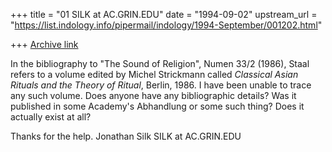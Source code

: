 +++
title = "01 SILK at AC.GRIN.EDU"
date = "1994-09-02"
upstream_url = "https://list.indology.info/pipermail/indology/1994-September/001202.html"

+++
[Archive link](https://list.indology.info/pipermail/indology/1994-September/001202.html)

In the bibliography to "The Sound of Religion", Numen 33/2 (1986), Staal
refers to a volume edited by Michel Strickmann called _Classical Asian
Rituals and the Theory of Ritual_, Berlin, 1986.  I have been unable to
trace any such volume.  Does anyone have any bibliographic details?  Was it
published in some Academy's Abhandlung or some such thing?  Does it
actually exist at all?

Thanks for the help.
Jonathan Silk
SILK at AC.GRIN.EDU







